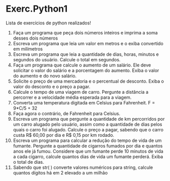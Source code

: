 # Exerc.Python1
Lista de exercícios de python realizados!
1) Faça um programa que peça dois números inteiros e imprima a soma desses dois números
2) Escreva um programa que leia um valor em metros e o exiba convertido em milímetros
3) Escreva um programa que leia a quantidade de dias, horas, minutos e segundos do usuário. Calcule 
o total em segundos.
4) Faça um programa que calcule o aumento de um salário. Ele deve solicitar o valor do salário e a 
porcentagem do aumento. Exiba o valor do aumento e do novo salário.
5) Solicite o preço de uma mercadoria e o percentual de desconto. Exiba o valor do desconto e o 
preço a pagar.
6) Calcule o tempo de uma viagem de carro. Pergunte a distância a percorrer e a velocidade média 
esperada para a viagem. 
7) Converta uma temperatura digitada em Celsius para Fahrenheit. F = 9*C/5 + 32
8) Faça agora o contrário, de Fahrenheit para Celsius.
9) Escreva um programa que pergunte a quantidade de km percorridos por um carro alugado pelo 
usuário, assim como a quantidade de dias pelos quais o carro foi alugado. Calcule o preço a pagar,
sabendo que o carro custa R$ 60,00 por dia e R$ 0,15 por km rodado.
10) Escreva um programa para calcular a redução do tempo de vida de um fumante. Pergunte a 
quantidade de cigarros fumados por dia e quantos anos ele já fumou. Considere que um fumante 
perde 10 minutos de vida a cada cigarro, calcule quantos dias de vida um fumante perderá. Exiba o 
total de dias.
11) Sabendo que str( ) converte valores numéricos para string, calcule quantos dígitos há em 2 elevado 
a um milhão
